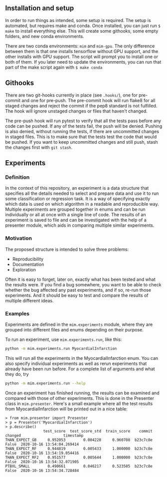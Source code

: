 ## Installation and setup
In order to run things as intended, some setup is required. The setup is automated, but requires make and conda. Once installed, you can just run ``$ make`` to install everything else. This will create some githooks, some empty folders, and new conda environments. 

There are two conda environments: `mim` and `mim-gpu`. The only difference between them is that one installs tensorflow without GPU support, and the other installs with GPU support. The script will prompt you to install one or both of them. If you later need to update the environments, you can run that part of the make script again with `$ make conda`

## Githooks
There are two git-hooks currently in place (see `.hooks/`), one for pre-commit and one for pre-push. The pre-commit hook will run flake8 for all staged changes and reject the commit if the pep8 standard is not fulfilled. The hook will ignore unstaged changes or files that haven't changed.

The pre-push hook will run pytest to verify that all the tests pass before any code can be pushed. If any of the tests fail, the push will be denied. Pushing is also denied, without running the tests, if there are uncommitted changes in staged files. This is to make sure that the tests test the code that would be pushed. If you want to keep uncommitted changes and still push, stash the changes first with `git stash`.

## Experiments
### Definition
In the context of this repository, an experiment is a data structure that specifies all the details needed to select and prepare data and use it to run some classification or regression task. It is a way of specifying exactly which data is used on which algorithm in a readable and reproducible way. Multiple experiments are grouped together in enums and can be run individually or all at once with a single line of code. The results of an experiment is saved to file and can be investigated with the help of a presenter module, which aids in comparing multiple similar experiments. 

### Motivation
The proposed structure is intended to solve three problems:

- Reproducibility
- Documentation
- Exploration

Often it is easy to forget, later on, exactly what has been tested and what the results were. If you find a bug somewhere, you want to be able to check whether the bug affected any past experiments, and if so, re-run those experiments. And it should be easy to test and compare the results of multiple different ideas. 

### Examples
Experiments are defined in the `mim.experiments` module, where they are grouped into different files and enums depending on their purpose. 

To run an experiment, use `mim.experiments.run`, like this:
```bash
python -m mim.experiments.run MyocardialInfarction
```

This will run all the experiments in the MyocardialInfarction enum. You can also specify individual experiments as well as rerun experiments that already have been run before. For a complete list of arguments and what they do, try
```bash
python -m mim.experiments.run --help
```

Once an experiment has finished running, the results can be examined and compared with those of other experiments. This is done in the Presenter class in `mim.presenter`. Here's a small example where all the test results from MyocardialInfarction will be printed out in a nice table:

```
> from mim.presenter import Presenter
> p = Presenter('MyocardialInfarction')
> p.describe()
                 test_score  test_score_std  train_score    commit  changed                   timestamp
THAN_EXPECT_GB     0.952053        0.004228     0.960708  b23c7c8e    False  2020-10-16 13:54:04.269414
THAN_EXPECT_RF     0.944819        0.005433     1.000000  b23c7c8e    False  2020-10-16 13:54:19.054416
THAN_EXPECT_RF2    0.951577        0.005644     1.000000  b23c7c8e    False  2020-10-16 13:54:32.071905
PTBXL_SMALL        0.490661        0.046217     0.523585  b23c7c8e    False  2020-10-16 13:54:34.728484
```
